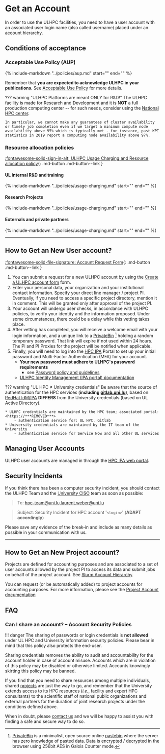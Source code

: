 # Get an Account

In order to use the ULHPC facilities, you need to have a user account with an associated user login name (also called username) placed under an account hierarchy.

## Conditions of acceptance

### Acceptable Use Policy (AUP)

{%
   include-markdown "../policies/aup.md"
   start="<!--intro-start-->"
   end="<!--intro-end-->"
%}

Remember that **you are expected to acknowledge ULHPC in your publications**.
See [Acceptable Use Policy](../policies/aup.md) for more details.

??? warning "ULHPC Platforms are meant ONLY for R&D!"
    The ULHPC facility is made for Research and Development and it is **NOT** a full production computing center -- for such needs, consider using the [National HPC center](https://luxprovide.lu).

    In particular, we cannot make any guarantees of cluster availability or timely job completion even if we target a minimum compute node availability above 95% which is typically met - for instance, past KPI statistics in 2019 report a computing node availability above 97%.

### Resource allocation policies

[:fontawesome-solid-sign-in-alt: ULHPC Usage Charging and Resource allocation policy](../policies/usage-charging.md){: .md-button .md-button--link }

#### UL internal R&D and training

{%
   include-markdown "../policies/usage-charging.md"
   start="<!--resource-allocation-ul-start-->"
   end="<!--resource-allocation-ul-end-->"
%}

#### Research Projects

{%
   include-markdown "../policies/usage-charging.md"
   start="<!--resource-allocation-project-start-->"
   end="<!--resource-allocation-project-end-->"
%}


#### Externals and private partners

{%
   include-markdown "../policies/usage-charging.md"
   start="<!--resource-allocation-externals-start-->"
   end="<!--resource-allocation-externals-end-->"
%}

----------------------------------
## How to Get an New User account?


[:fontawesome-solid-file-signature: Account Request Form](http://ulsurvey.uni.lu/index.php/723213?lang=en){: .md-button .md-button--link }


1. You can submit a request for a new ULHPC account by using the
[Create a ULHPC account form](http://ulsurvey.uni.lu/index.php/723213?lang=en) form.
2. Enter your personal data,  your organization and your institutional contact information. Specify your direct line manager / project PI. Eventually, if you need to access a specific project directory, mention it in comment. This will be granted only after approval of the project PI.
3. Your account will undergo user checks, in accordance with ULHPC policies, to verify your identity and the information proposed. Under some circumstances, there could be a delay while this vetting takes place.
4. After vetting has completed, you will receive a welcome email with your login information, and a unique link to a [PrivateBin](https://privatebin.info/) [^1] holding a random temporary password. That link will expire if not used within 24 hours.
The PI and PI Proxies for the project will be notified when applicable.
5. Finally, you will need to log into the [HPC IPA](https://***REMOVED***) Portal to set up your initial password and Multi-Factor Authentication (MFA) for your account.
    * **Your new password must adhere to ULHPC's password requirements**
        - see  [Password policy and guidelines](../policies/passwords.md)
    * [ULHPC Identity Management (IPA portal) documentation](../connect/ipa.md)


??? warning "UL HPC $\neq$ University credentials"
    Be aware that the source of authentication for the HPC services (**including [gitlab.uni.lu](https://gitlab.uni.lu)**), based on [RedHat IdM/IPA](https://access.redhat.com/documentation/en-us/red_hat_enterprise_linux/7/html/linux_domain_identity_authentication_and_policy_guide/index) **DIFFERS** from the University credentials (based on UL Active Directory).

    * ULHPC credentials are maintained by the HPC team; associated portal: <https://***REMOVED***>
        - authentication service for: UL HPC, Gitlab
    * University credentials are maintained by the IT team of the University
        - authentication service for Service Now and all other UL services

[^1]: [PrivateBin](https://privatebin.info/) is a minimalist, open source online [pastebin](https://pastebin.com/) where the server has zero knowledge of pasted data. Data is encrypted / decrypted in the browser using 256bit AES in Galois Counter mode.

## Managing User Accounts

ULHPC user accounts are managed in through the [HPC IPA web portal](../connect/ipa.md).

## Security Incidents

If you think there has been a computer security incident, you should contact the ULHPC Team and the [University CISO](https://www.uni.lu/en/about/organisation/administration/it-security-team/) team as soon as possible:

> To: [hpc-team@uni.lu,laurent.weber@uni.lu](mailto:hpc-team@uni.lu,laurent.weber@uni.lu)

> Subject: Security Incident for HPC account '`<login>`' (**ADAPT accordingly**)

Please save any evidence of the break-in and include as many details as possible in your communication with us.

--------------------------------------
## How to Get an New Project account?

Projects are defined for accounting purposes and are associated to a set of user accounts allowed by the project PI to access its data and submit jobs on behalf of the project account. See [Slurm Account Hierarchy](../slurm/accounts.md).

You can request (or be automatically added) to project accounts for accounting purposes.
For more information, please see the [Project Account documentation](../accounts/projects.md)


## FAQ

### Can I share an account? – Account Security Policies


!!! danger
    The sharing of passwords or login credentials is **not allowed** under UL HPC and University information security policies. Please bear in mind that this policy also protects the end-user.

Sharing credentials removes the ability to audit and accountability for the account holder in case of account misuse. Accounts which are in violation of this policy may be disabled or otherwise limited. Accounts knowingly skirting this policy may be banned.

If you find that you need to share resources among multiple individuals, shared [projects](../accounts/projects.md) are just the way to go, and remember that the University extends access to its HPC resources (_i.e._, facility and expert HPC consultants) to the scientific staff of national public organizations and external partners for the duration of joint research projects under the conditions defined above.

When in doubt, please [contact us](../support/index.md) and we will be happy to assist you with finding a safe and secure way to do so.
